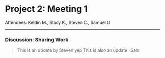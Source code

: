 # Project 2: Meeting 1
Attendees: Keldin M., Stacy K., Steven C., Samuel U

---

### Discussion: Sharing Work
> This is an update by Steven yep
This is also an update -Sam
